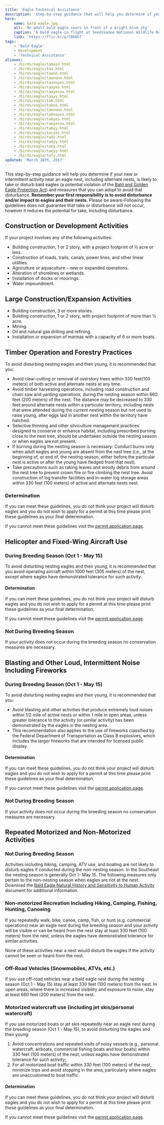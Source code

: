 ```yaml
---
title: 'Eagle Technical Assistance'
description: 'Step-by-step guidance that will help you determine if your activity is likely to take or disturb bald eagles (a potential violation of the Bald and Golden Eagle Protection Act) and measures that you can adopt to avoid that disturbance.'
hero:
    name: bald-eagle.jpg
    alt: 'An adult bald eagle soars in front of a bright blue sky'
    caption: 'A bald eagle in flight at Seedskadee National Wildlife Refuge. Photo by Tom Koerner, USFWS.'
    link: 'https://flic.kr/p/CBbDh7'
tags:
    - 'Bald Eagle'
    - Development
    - 'Technical Assistance'
aliases:
    - /birds/eagle/tamain.html
    - /birds/eagle/taa.html
    - /birds/eagle/taano.html
    - /birds/eagle/taanono.html
    - /birds/eagle/taanoyes.html
    - /birds/eagle/taayes.html
    - /birds/eagle/taayesno.html
    - /birds/eagle/taayy.html
    - /birds/eagle/tab.html
    - /birds/eagle/tabno.html
    - /birds/eagle/tabnono.html
    - /birds/eagle/tabnoyes.html
    - /birds/eagle/tabyes.html
    - /birds/eagle/tabyesno.html
    - /birds/eagle/tabyy.html
    - /birds/eagle/tacyes.html
    - /birds/eagle/tady.html
    - /birds/eagle/tadyy.html
    - /birds/eagle/taey.html
    - /birds/eagle/taeyy.html
    - /birds/eagle/tafy.html
updated: 'March 28th, 2017'
---
```


This step-by-step guidance will help you determine if your new or intermittent activity near an eagle nest, including alternate nests, is likely to take or disturb bald eagles (a potential violation of the [Bald and Golden Eagle Protection Act](https://www.fws.gov/birds/policies-and-regulations/regulations.php)) and measures that you can adopt to avoid that disturbance. **Remember your first responsibility is to avoid disturbance and/or impact to eagles and their nests.** Please be aware-Following the guidelines does not guarantee that take or disturbance will not occur, however it reduces the potential for take, including disturbance.

## Construction or Development Activities

If your project involves any of the following activities:

  - Building construction, 1 or 2 story, with a project footprint of ½ acre or less.
  - Construction of roads, trails, canals, power lines, and other linear utilities.
  - Agriculture or aquaculture – new or expanded operations.
  - Alteration of shorelines or wetlands.
  - Installation of docks or moorings.
  - Water impoundment.

## Large Construction/Expansion Activities

  - Building construction, 3 or more stories.
  - Building construction, 1 or 2 story, with project footprint of more than ½ acre.
  - Mining.
  - Oil and natural gas drilling and refining.
  - Installation or expansion of marinas with a capacity of 6 or more boats.

## Timber Operation and Forestry Practices

To avoid disturbing nesting eagles and their young, it is recommended that you:

  - Avoid clear-cutting or removal of overstory trees within 330 feet(100 meters) of both active and alternate nests at any time.
  - Avoid timber harvesting operations, including road construction and chain saw and yarding operations, during the nesting season within 660 feet (200 meters) of the nest.  The distance may be decreased to 330 feet around alternate nests within a particular territory, including nests that were attended during the current nesting season but not used to raise young, after eggs laid in another nest within the territory have hatched.
  - Selective thinning and other silviculture management practices designed to conserve or enhance habitat, including prescribed burning close to the nest tree, should be undertaken outside the nesting season or when eagles are not present.
  - If burning during the nesting season is necessary: Conduct burns only when adult eagles and young are absent from the nest tree (i.e., at the beginning of, or end of, the nesting season, either before the particular nest is active or after the young have fledged from that nest).
  - Take precautions such as raking leaves and woody debris from around the nest tree to prevent crown fire or fire climbing the nest tree. Avoid construction of log transfer facilities and in-water log storage areas within 330 feet (100 meters) of active and alternate nests nest.

### Determination

If you can meet these guidelines, you do not think your project will disturb eagles and you do not wish to apply for a permit at this time please print these guidelines as your final determination.

If you cannot meet these guidelines visit the [permit application page](/our-services/permits/eagles).

## Helicopter and Fixed-Wing Aircraft Use

### During Breeding Season (Oct 1 - May 15)

To avoid disturbing nesting eagles and their young, it is recommended that you avoid operating aircraft within 1000 feet (305 meters) of the nest, except where eagles have demonstrated tolerance for such activity.

#### Determination

If you can meet these guidelines, you do not think your project will disturb eagles and you do not wish to apply for a permit at this time please print these guidelines as your final determination.

If you cannot meet these guidelines visit the [permit application page](/our-services/permits/eagles).

### Not During Breeding Season

If your activity does not occur during the breeding season no conservation measures are necessary.

## Blasting and Other Loud, Intermittent Noise Including Fireworks

### During Breeding Season (Oct 1 - May 15)

To avoid disturbing nesting eagles and their young, it is recommended that you:

  - Avoid blasting and other activities that produce extremely loud noises within 1/2 mile of active nests or within 1 mile in open areas, unless greater tolerance to the activity (or similar activity) has been demonstrated by the eagles in the nesting area.
  - This recommendation also applies to the use of fireworks classified by the Federal Department of Transportation as Class B explosives, which includes the larger fireworks that are intended for licensed public display.

#### Determination

If you can meet these guidelines, you do not think your project will disturb eagles and you do not wish to apply for a permit at this time please print these guidelines as your final determination.

If you cannot meet these guidelines visit the [permit application page](/our-services/permits/eagles).

### Not During Breeding Season

If your activity does not occur during the breeding season no conservation measures are necessary.

## Repeated Motorized and Non-Motorized Activities

### Not During Breeding Season

Activities including hiking, camping, ATV use, and boating are not likely to disturb eagles if conducted during the non-nesting season. In the Southeast the nesting season is generally Oct 1- May 15. The following measures only pertain to the non-nesting season when eagles are not at the nest. Download the [Bald Eagle Natural History and Sensitivity to Human Activity](/pdf/fact-sheet/bald-eagle-natural-history-and-sensitivity-to-human-activity-information.pdf) document for additional information.

### Non-motorized Recreation Including Hiking, Camping, Fishing, Hunting, Canoeing

If you repeatedly walk, bike, canoe, camp, fish, or hunt (e.g. commercial operations) near an eagle nest during the breeding season and your activity will be visible or can be heard from the nest stay at least 330 feet (100 meters) from the nest, unless the eagles have demonstrated tolerance for similar activities.

None of these activities near a nest would disturb the eagles if the activity cannot be seen or heard from the nest.

### Off-Road Vehicles (Snowmobiles, ATVs, etc.)

If you use off-road vehicles near a bald eagle nest during the nesting season (Oct 1 - May 15) stay at least 330 feet (100 meters) from the nest. In open areas, where there is increased visibility and exposure to noise, stay at least 660 feet (200 meters) from the nest.

### Motorized watercraft use (including jet skis/personal watercraft)

If you use motorized boats or jet skis repeatedly near an eagle nest during the breeding season (Oct 1 - May 15), to avoid disturbing the eagles and their young:

 1. Avoid concentrations and repeated visits of noisy vessels (e.g., personal watercraft, airboats, commercial fishing boats and tour boats) within 330 feet (100 meters) of the nest, unless eagles have demonstrated tolerance for such activity;
 2. For all motorized boat traffic within 330 feet (100 meters) of the nest, minimize trips and avoid stopping in the area, particularly where eagles are unaccustomed to boat traffic.

#### Determination

If you can meet these guidelines, you do not think your project will disturb eagles and you do not wish to apply for a permit at this time please print these guidelines as your final determination.

If you cannot meet these guidelines visit the [permit application page](/our-services/permits/eagles).
